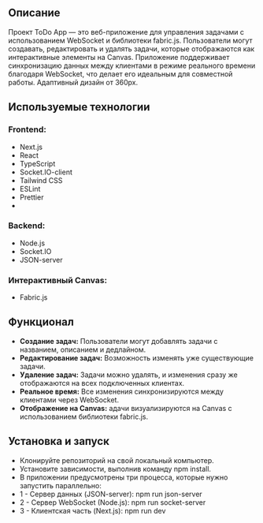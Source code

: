 ## Описание

Проект ToDo App — это веб-приложение для управления задачами с использованием WebSocket и библиотеки fabric.js. Пользователи могут создавать, редактировать и удалять задачи, которые отображаются как интерактивные элементы на Canvas. Приложение поддерживает синхронизацию данных между клиентами в режиме реального времени благодаря WebSocket, что делает его идеальным для совместной работы. Адаптивный дизайн от 360px.


## Используемые технологии

### Frontend:
- Next.js
- React
- TypeScript
- Socket.IO-client
- Tailwind CSS
- ESLint
- Prettier
- 
### Backend:
- Node.js
- Socket.IO
- JSON-server
### Интерактивный Canvas:
- Fabric.js


## Функционал

- **Создание задач:** Пользователи могут добавлять задачи с названием, описанием и дедлайном.
- **Редактирование задач:** Возможность изменять уже существующие задачи.
- **Удаление задач:** Задачи можно удалять, и изменения сразу же отображаются на всех подключенных клиентах.
- **Реальное время:** Все изменения синхронизируются между клиентами через WebSocket.
- **Отображение на Canvas:** адачи визуализируются на Canvas с использованием библиотеки fabric.js.

## Установка и запуск

- Клонируйте репозиторий на свой локальный компьютер.
- Установите зависимости, выполнив команду npm install.
- В приложении предусмотрены три процесса, которые нужно запустить параллельно:
- 1 - Сервер данных (JSON-server): npm run json-server 
- 2 - Сервер WebSocket (Node.js): npm run socket-server 
- 3 - Клиентская часть (Next.js): npm run dev



